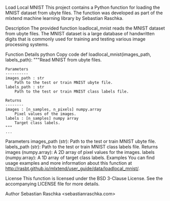 Load Local MNIST
This project contains a Python function for loading the MNIST dataset from ubyte files. The function was developed as part of the mlxtend machine learning library by Sebastian Raschka.

Description
The provided function loadlocal_mnist reads the MNIST dataset from ubyte files. The MNIST dataset is a large database of handwritten digits that is commonly used for training and testing various image processing systems.

Function Details
python
Copy code
def loadlocal_mnist(images_path, labels_path):
    """Read MNIST from ubyte files.

    Parameters
    ----------
    images_path : str
        Path to the test or train MNIST ubyte file.
    labels_path : str
        Path to the test or train MNIST class labels file.

    Returns
    --------
    images : [n_samples, n_pixels] numpy.array
        Pixel values of the images.
    labels : [n_samples] numpy array
        Target class labels.
    """
    ...
Parameters
images_path (str): Path to the test or train MNIST ubyte file.
labels_path (str): Path to the test or train MNIST class labels file.
Returns
images (numpy.array): A 2D array of pixel values for the images.
labels (numpy.array): A 1D array of target class labels.
Examples
You can find usage examples and more information about this function at http://rasbt.github.io/mlxtend/user_guide/data/loadlocal_mnist/.

License
This function is licensed under the BSD 3-Clause License. See the accompanying LICENSE file for more details.

Author
Sebastian Raschka <sebastianraschka.com>






